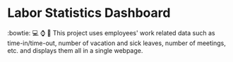 # Labor Statistics Dashboard

:bowtie: :computer: :watch: :office: 
This project uses employees' work related data such as time-in/time-out, number of vacation and sick leaves, number of meetings, etc. and displays them all in a single webpage.
